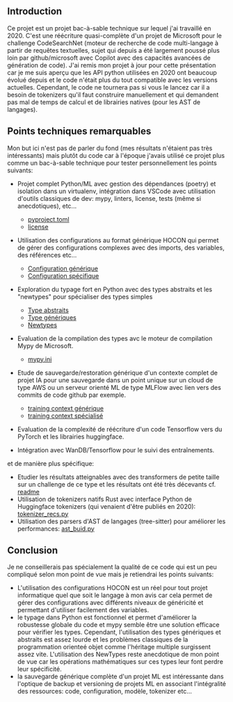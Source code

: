 ## Introduction

Ce projet est un projet bac-à-sable technique sur lequel j'ai travaillé en 2020. C'est une réécriture quasi-complète d'un projet de Microsoft pour le challenge CodeSearchNet (moteur de recherche de code multi-langage à partir de requêtes textuelles, sujet qui depuis a été largement poussé plus loin par github/microsoft avec Copilot avec des capacités avancées de génération de code).
J'ai remis mon projet à jour pour cette présentation car je me suis aperçu que les API python utilisées en 2020 ont beaucoup évolué depuis et le code n'était plus du tout compatible avec les versions actuelles. Cependant, le code ne tournera pas si vous le lancez car il a besoin de tokenizers qu'il faut construire manuellement et qui demandent pas mal de temps de calcul et de librairies natives (pour les AST de langages).

## Points techniques remarquables

Mon but ici n'est pas de parler du fond (mes résultats n'étaient pas très intéressants) mais plutôt du code car à l'époque j'avais utilisé ce projet plus comme un bac-à-sable technique pour tester personnellement les points suivants:

- Projet complet Python/ML avec gestion des dépendances (poetry) et isolation dans un virtualenv, intégration dans VSCode avec utilisation d'outils classiques de dev: mypy, linters, license, tests (même si anecdotiques), etc...
  - [pyproject.toml](./pyproject.toml)
  - [license](./LICENSE)
- Utilisation des configurations au format générique HOCON qui permet de gérer des configurations complexes avec des imports, des variables, des références etc...
  - [Configuration générique](./conf/default.conf)
  - [Configuration spécifique](./conf/query_code_siamese_2020_02_15_14_00.conf)
- Exploration du typage fort en Python avec des types abstraits et les "newtypes" pour spécialiser des types simples

  - [Type abstraits](./codenets/recordable.py)
  - [Type génériques](./codenets/training_ctx.py#L205-L220)
  - [Newtypes](./codenets/codesearchnet/training_ctx.py#L49-L68)

- Evaluation de la compilation des types avc le moteur de compilation Mypy de Microsoft.
  - [mypy.ini](./mypy.ini)
- Etude de sauvegarde/restoration générique d'un contexte complet de projet IA pour une sauvegarde
  dans un point unique sur un cloud de type AWS ou un serveur orienté ML de type MLFlow avec lien vers des commits de code github par exemple.
  - [training context générique](./codenets/codesearchnet/training_ctx.py#L245)
  - [training context spécialisé](./codenets/codesearchnet/query_code_siamese/training_ctx.py)
- Evaluation de la complexité de réécriture d'un code Tensorflow vers du PyTorch et les librairies huggingface.
- Intégration avec WanDB/Tensorflow pour le suivi des entraînements.

et de manière plus spécifique:

- Etudier les résultats atteignables avec des transformers de petite taille sur un challenge de ce type
  et les résultats ont été très décevants cf. [readme](./README.md)
- Utilisation de tokenizers natifs Rust avec interface Python de Huggingface tokenizers (qui venaient d'être publiés en 2020): [tokenizer_recs.py](./codenets/codesearchnet/huggingface/tokenizer_recs.py#L102)
- Utilisation des parsers d'AST de langages (tree-sitter) pour améliorer les performances: [ast_buid.py](./codenets/codesearchnet/ast_build.py#L189)

## Conclusion

Je ne conseillerais pas spécialement la qualité de ce code qui est un peu compliqué selon mon point de vue mais je retiendrai les points suivants:

- L'utilisation des configurations HOCON est un réel pour tout projet informatique quel que soit le langage à mon avis car cela permet de gérer des configurations avec différents niveaux de généricité et permettant d'utiliser facilement des variables.
- le typage dans Python est fonctionnel et permet d'améliorer la robustesse globale du code et mypy semble être une solution efficace pour vérifier les types. Cependant, l'utilisation des types génériques et abstraits est assez lourde et les problèmes classiques de la programmation orienteé objet comme l'héritage multiple surgissent assez vite. L'utilisation des NewTypes reste anecdotique de mon point de vue car les opérations mathématiques sur ces types leur font perdre leur spécificité.
- la sauvegarde générique complète d'un projet ML est intéressante dans l'optique de backup et versioning de projets ML en associant l'intégralité des ressources: code, configuration, modèle, tokenizer etc...
